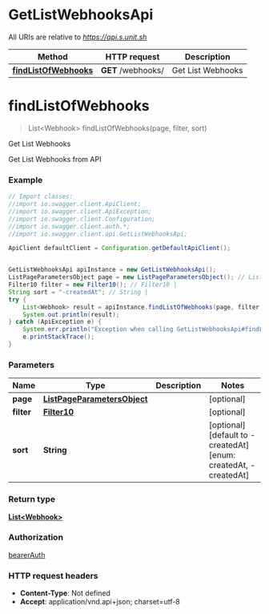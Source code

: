 # GetListWebhooksApi

All URIs are relative to *https://api.s.unit.sh*

Method | HTTP request | Description
------------- | ------------- | -------------
[**findListOfWebhooks**](GetListWebhooksApi.md#findListOfWebhooks) | **GET** /webhooks/ | Get List Webhooks

<a name="findListOfWebhooks"></a>
# **findListOfWebhooks**
> List&lt;Webhook&gt; findListOfWebhooks(page, filter, sort)

Get List Webhooks

Get List Webhooks from API 

### Example
```java
// Import classes:
//import io.swagger.client.ApiClient;
//import io.swagger.client.ApiException;
//import io.swagger.client.Configuration;
//import io.swagger.client.auth.*;
//import io.swagger.client.api.GetListWebhooksApi;

ApiClient defaultClient = Configuration.getDefaultApiClient();


GetListWebhooksApi apiInstance = new GetListWebhooksApi();
ListPageParametersObject page = new ListPageParametersObject(); // ListPageParametersObject | 
Filter10 filter = new Filter10(); // Filter10 | 
String sort = "-createdAt"; // String | 
try {
    List<Webhook> result = apiInstance.findListOfWebhooks(page, filter, sort);
    System.out.println(result);
} catch (ApiException e) {
    System.err.println("Exception when calling GetListWebhooksApi#findListOfWebhooks");
    e.printStackTrace();
}
```

### Parameters

Name | Type | Description  | Notes
------------- | ------------- | ------------- | -------------
 **page** | [**ListPageParametersObject**](.md)|  | [optional]
 **filter** | [**Filter10**](.md)|  | [optional]
 **sort** | **String**|  | [optional] [default to -createdAt] [enum: createdAt, -createdAt]

### Return type

[**List&lt;Webhook&gt;**](Webhook.md)

### Authorization

[bearerAuth](../README.md#bearerAuth)

### HTTP request headers

 - **Content-Type**: Not defined
 - **Accept**: application/vnd.api+json; charset=utf-8

